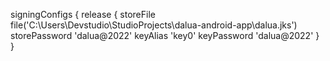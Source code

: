 
signingConfigs {
        release {
            storeFile file('C:\\Users\\Devstudio\\StudioProjects\\dalua-android-app\\dalua.jks')
            storePassword 'dalua@2022'
            keyAlias 'key0'
            keyPassword 'dalua@2022'
        }
    }
